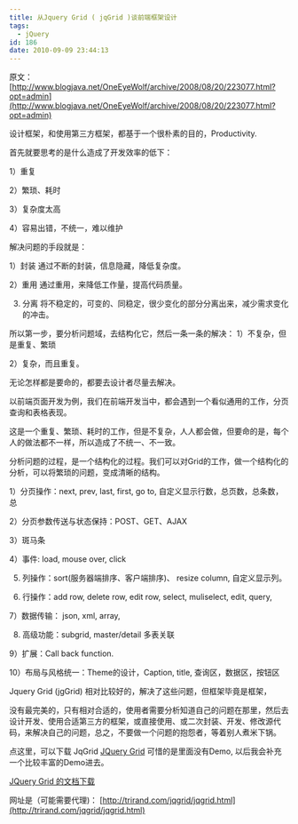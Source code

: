 ```yaml
---
title: 从Jquery Grid ( jqGrid )谈前端框架设计
tags:
  - jQuery
id: 186
date: 2010-09-09 23:44:13
---
```


原文：[http://www.blogjava.net/OneEyeWolf/archive/2008/08/20/223077.html?opt=admin](http://www.blogjava.net/OneEyeWolf/archive/2008/08/20/223077.html?opt=admin)

设计框架，和使用第三方框架，都基于一个很朴素的目的，Productivity.

首先就要思考的是什么造成了开发效率的低下：

1）重复

2）繁琐、耗时

3）复杂度太高

4）容易出错，不统一，难以维护

解决问题的手段就是：

1）封装
通过不断的封装，信息隐藏，降低复杂度。

2）重用
通过重用，来降低工作量，提高代码质量。

3) 分离
将不稳定的，可变的、同稳定，很少变化的部分分离出来，减少需求变化的冲击。

所以第一步，要分析问题域，去结构化它，然后一条一条的解决：
1）不复杂，但是重复、繁琐

2）复杂，而且重复。

无论怎样都是要命的，都要去设计者尽量去解决。

以前端页面开发为例，我们在前端开发当中，都会遇到一个看似通用的工作，分页查询和表格表现。

这是一个重复、繁琐、耗时的工作，但是不复杂，人人都会做，但要命的是，每个人的做法都不一样，所以造成了不统一、不一致。

分析问题的过程，是一个结构化的过程。我们可以对Grid的工作，做一个结构化的分析，可以将繁琐的问题，变成清晰的结构。

1）分页操作：next, prev, last, first, go to, 自定义显示行数，总页数，总条数，总

2）分页参数传送与状态保持：POST、GET、AJAX

3）斑马条

4）事件: load, mouse over, click

5) 列操作：sort(服务器端排序、客户端排序)、 resize column, 自定义显示列。

6) 行操作：add row, delete row, edit row, select, muliselect, edit, query,

7）数据传输： json, xml, array,

8) 高级功能：subgrid, master/detail 多表关联

9）扩展：Call back function.

10）布局与风格统一：Theme的设计，Caption, title, 查询区，数据区，按钮区

Jquery Grid (jgGrid) 相对比较好的，解决了这些问题，但框架毕竟是框架，

没有最完美的，只有相对合适的，使用者需要分析知道自己的问题在那里，然后去设计开发、使用合适第三方的框架，或直接使用、或二次封装、开发、修改源代码，来解决自己的问题，总之，不要做一个问题的抱怨者，等着别人煮米下锅。

点这里，可以下载 JqGrid [JQuery Grid](http://www.blogjava.net/Files/OneEyeWolf/jqGrid-3.2.zip) 可惜的是里面没有Demo, 以后我会补充一个比较丰富的Demo进去。

[JQuery Grid 的文档下载](http://www.secondpersonplural.ca/jqgriddocs/index.htm)

网址是（可能需要代理)：
[http://trirand.com/jqgrid/jqgrid.html](http://trirand.com/jqgrid/jqgrid.html)
